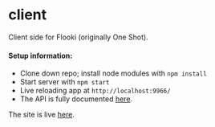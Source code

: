 # client

Client side for Flooki (originally One Shot).

#### Setup information:
* Clone down repo; install node modules with `npm install`
* Start server with `npm start`
* Live reloading app at `http://localhost:9966/`
* The API is fully documented [here](https://github.com/one-mile/server/blob/master/documentation.md).

The site is live [here](https://one-mile.github.io/client/).

